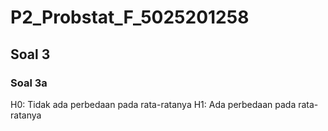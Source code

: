 # P2_Probstat_F_5025201258


## Soal 3
### Soal 3a
H0: Tidak ada perbedaan pada rata-ratanya
H1: Ada perbedaan pada rata-ratanya
